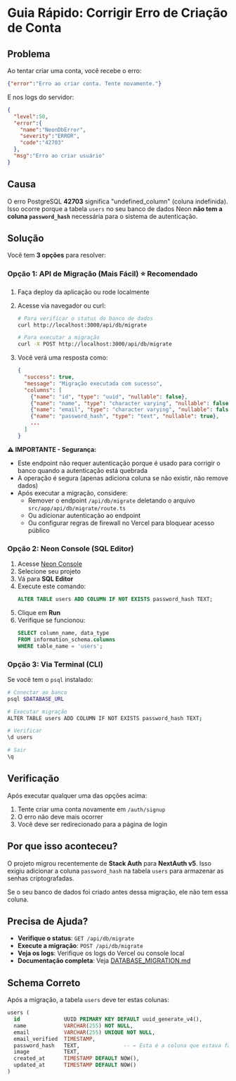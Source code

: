 # Guia Rápido: Corrigir Erro de Criação de Conta

## Problema
Ao tentar criar uma conta, você recebe o erro:
```json
{"error":"Erro ao criar conta. Tente novamente."}
```

E nos logs do servidor:
```json
{
  "level":50,
  "error":{
    "name":"NeonDbError",
    "severity":"ERROR",
    "code":"42703"
  },
  "msg":"Erro ao criar usuário"
}
```

## Causa
O erro PostgreSQL **42703** significa "undefined_column" (coluna indefinida). Isso ocorre porque a tabela `users` no seu banco de dados Neon **não tem a coluna `password_hash`** necessária para o sistema de autenticação.

## Solução

Você tem **3 opções** para resolver:

### Opção 1: API de Migração (Mais Fácil) ⭐ Recomendado

1. Faça deploy da aplicação ou rode localmente
2. Acesse via navegador ou curl:
   ```bash
   # Para verificar o status do banco de dados
   curl http://localhost:3000/api/db/migrate
   
   # Para executar a migração
   curl -X POST http://localhost:3000/api/db/migrate
   ```

3. Você verá uma resposta como:
   ```json
   {
     "success": true,
     "message": "Migração executada com sucesso",
     "columns": [
       {"name": "id", "type": "uuid", "nullable": false},
       {"name": "name", "type": "character varying", "nullable": false},
       {"name": "email", "type": "character varying", "nullable": false},
       {"name": "password_hash", "type": "text", "nullable": true},
       ...
     ]
   }
   ```

**⚠️ IMPORTANTE - Segurança:** 
- Este endpoint não requer autenticação porque é usado para corrigir o banco quando a autenticação está quebrada
- A operação é segura (apenas adiciona coluna se não existir, não remove dados)
- Após executar a migração, considere:
  - Remover o endpoint `/api/db/migrate` deletando o arquivo `src/app/api/db/migrate/route.ts`
  - Ou adicionar autenticação ao endpoint
  - Ou configurar regras de firewall no Vercel para bloquear acesso público

### Opção 2: Neon Console (SQL Editor)

1. Acesse [Neon Console](https://console.neon.tech/)
2. Selecione seu projeto
3. Vá para **SQL Editor**
4. Execute este comando:
   ```sql
   ALTER TABLE users ADD COLUMN IF NOT EXISTS password_hash TEXT;
   ```
5. Clique em **Run**
6. Verifique se funcionou:
   ```sql
   SELECT column_name, data_type 
   FROM information_schema.columns 
   WHERE table_name = 'users';
   ```

### Opção 3: Via Terminal (CLI)

Se você tem o `psql` instalado:

```bash
# Conectar ao banco
psql $DATABASE_URL

# Executar migração
ALTER TABLE users ADD COLUMN IF NOT EXISTS password_hash TEXT;

# Verificar
\d users

# Sair
\q
```

## Verificação

Após executar qualquer uma das opções acima:

1. Tente criar uma conta novamente em `/auth/signup`
2. O erro não deve mais ocorrer
3. Você deve ser redirecionado para a página de login

## Por que isso aconteceu?

O projeto migrou recentemente de **Stack Auth** para **NextAuth v5**. Isso exigiu adicionar a coluna `password_hash` na tabela `users` para armazenar as senhas criptografadas.

Se o seu banco de dados foi criado antes dessa migração, ele não tem essa coluna.

## Precisa de Ajuda?

- **Verifique o status**: `GET /api/db/migrate`
- **Execute a migração**: `POST /api/db/migrate`
- **Veja os logs**: Verifique os logs do Vercel ou console local
- **Documentação completa**: Veja [DATABASE_MIGRATION.md](./DATABASE_MIGRATION.md)

## Schema Correto

Após a migração, a tabela `users` deve ter estas colunas:

```sql
users (
  id              UUID PRIMARY KEY DEFAULT uuid_generate_v4(),
  name            VARCHAR(255) NOT NULL,
  email           VARCHAR(255) UNIQUE NOT NULL,
  email_verified  TIMESTAMP,
  password_hash   TEXT,              -- ← Esta é a coluna que estava faltando
  image           TEXT,
  created_at      TIMESTAMP DEFAULT NOW(),
  updated_at      TIMESTAMP DEFAULT NOW()
)
```
